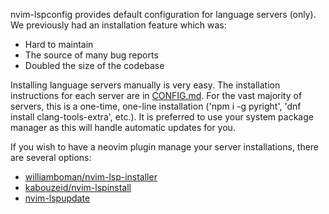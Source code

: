 nvim-lspconfig provides default configuration for language servers (only). We previously had an installation feature which was:

* Hard to maintain
* The source of many bug reports
* Doubled the size of the codebase

Installing language servers manually is very easy. The installation instructions for each server are in [CONFIG.md](https://github.com/neovim/nvim-lspconfig/blob/master/CONFIG.md). For the vast majority of servers, this is a one-time, one-line installation ('npm i -g pyright', 'dnf install clang-tools-extra', etc.). It is preferred to use your system package manager as this will handle automatic updates for you.

If you wish to have a neovim plugin manage your server installations, there are several options:

* [williamboman/nvim-lsp-installer](https://github.com/williamboman/nvim-lsp-installer)
* [kabouzeid/nvim-lspinstall](https://github.com/kabouzeid/nvim-lspinstall)
* [nvim-lspupdate](https://github.com/alexaandru/nvim-lspupdate)

